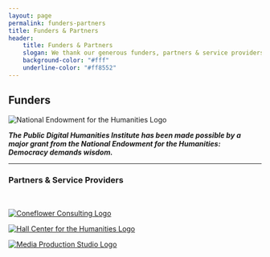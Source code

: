 ```yaml
---
layout: page
permalink: funders-partners
title: Funders & Partners
header: 
    title: Funders & Partners
    slogan: We thank our generous funders, partners & service providers
    background-color: "#fff"
    underline-color: "#ff8552"
---
```


## Funders

![National Endowment for the Humanities Logo](../images/logos/NEH-Preferred-Seal820.jpg)

***The Public Digital Humanities Institute has been made possible by a major grant from the National Endowment for the Humanities: Democracy demands wisdom.***

---

### Partners & Service Providers
<br/>

[![Coneflower Consulting Logo](../images/logos/coneflower.svg)](https://www.coneflower.org)

[![Hall Center for the Humanities Logo](../images/logos/hallcenter.jpg)](https://hallcenter.ku.edu/)

[![Media Production Studio Logo](../images/logos/KUMPS.png)](https://mps.ku.edu/)
